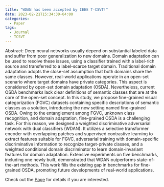 ```yaml
---
title: "WDAN has been accepted by IEEE T-CSVT!"
date: 2023-02-21T15:34:30-04:00
categories:
  - Paper
tags:
  - Journal
  - TCSVT
---
```


Abstract:
Deep neural networks usually depend on substantial labeled data and suffer from poor generalization to new domains. Domain adaptation can be used to resolve these issues, using a classifier trained with a label-rich source and transferred to a label-scarce target domain. Traditional domain adaptation adopts the close-set assumption that both domains share the same classes. However, real-world applications operate in an open-set scenario where target domains have private categories. This aspect is considered by open-set domain adaptation (OSDA). Nevertheless, current OSDA benchmarks lack clear definitions of semantic classes that are at the core of the open-set concept. In this study, we propose fine-grained visual categorization (FGVC) datasets containing specific descriptions of semantic classes as a solution, introducing the new setting named fine-grained OSDA. Owing to the entanglement among FGVC, unknown class recognition, and domain adaptation, fine-grained OSDA is a challenging task. For this reason, we designed a weighted discriminative adversarial network with dual classifiers (WDAN). It utilizes a selective transformer encoder with overlapping patches and supervised contrastive learning to extract features suitable for FGVC, adversarial training with domain-specific discriminative information to recognize target-private classes, and a weighted conditional domain discriminator to learn domain-invariant features for domain adaptation. Extensive experiments on five benchmarks, including one newly built, demonstrated that WDAN outperforms state-of-the-art methods. This work fills the existing gap in benchmarks for fine-grained OSDA, promoting future developments of real-world applications.

Check out the [Page][paperPage] for details if you are interested.

[paperPage]:   https://ieeexplore.ieee.org/abstract/document/10054088
[jekyll-gh]:   https://github.com/jekyll/jekyll
[jekyll-talk]: https://talk.jekyllrb.com/
